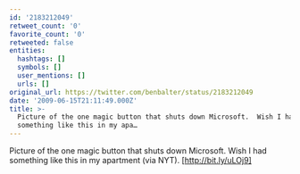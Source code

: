 ```yaml
---
id: '2183212049'
retweet_count: '0'
favorite_count: '0'
retweeted: false
entities:
  hashtags: []
  symbols: []
  user_mentions: []
  urls: []
original_url: https://twitter.com/benbalter/status/2183212049
date: '2009-06-15T21:11:49.000Z'
title: >-
  Picture of the one magic button that shuts down Microsoft.  Wish I had
  something like this in my apa…
---
```


Picture of the one magic button that shuts down Microsoft.  Wish I had something like this in my apartment (via NYT). [http://bit.ly/uLOj9]